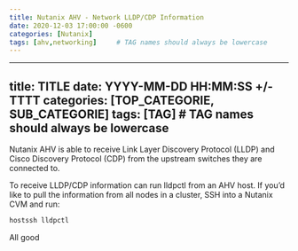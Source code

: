 ```yaml
---
title: Nutanix AHV - Network LLDP/CDP Information
date: 2020-12-03 17:00:00 -0600
categories: [Nutanix]
tags: [ahv,networking]     # TAG names should always be lowercase
---
```


---
title: TITLE
date: YYYY-MM-DD HH:MM:SS +/-TTTT
categories: [TOP_CATEGORIE, SUB_CATEGORIE]
tags: [TAG]     # TAG names should always be lowercase
---
Nutanix AHV is able to receive Link Layer Discovery Protocol (LLDP) and Cisco Discovery Protocol (CDP) from the upstream switches they are connected to.

To receive LLDP/CDP information can run lldpctl from an AHV host. If you’d like to pull the information from all nodes in a cluster, SSH into a Nutanix CVM and run:

```bash
hostssh lldpctl
```
All good
